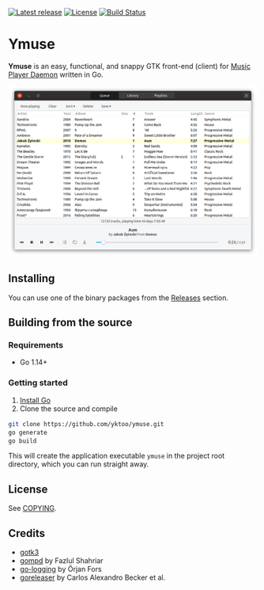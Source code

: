 [![Latest release](https://img.shields.io/github/v/release/yktoo/ymuse.svg)](https://github.com/yktoo/ymuse/releases/latest)
[![License](https://img.shields.io/github/license/yktoo/ymuse.svg)](COPYING)
[![Build Status](https://travis-ci.org/yktoo/ymuse.svg?branch=master)](https://travis-ci.org/yktoo/ymuse)

# Ymuse

**Ymuse** is an easy, functional, and snappy GTK front-end (client) for [Music Player Daemon](https://www.musicpd.org/) written in Go.

[![Ymuse screenshot](resources/screenshot.png)](resources/screenshot.png)

## Installing

You can use one of the binary packages from the [Releases](https://github.com/yktoo/ymuse/releases) section.

## Building from the source

### Requirements

* Go 1.14+

### Getting started

1. [Install Go](https://golang.org/doc/install)
2. Clone the source and compile
```bash
git clone https://github.com/yktoo/ymuse.git
go generate
go build
```

This will create the application executable `ymuse` in the project root directory, which you can run straight away.

## License

See [COPYING](COPYING).

## Credits

* [gotk3](https://github.com/gotk3/gotk3)
* [gompd](https://github.com/fhs/gompd) by Fazlul Shahriar
* [go-logging](https://github.com/op/go-logging) by Örjan Fors
* [goreleaser](https://goreleaser.com/) by Carlos Alexandro Becker et al.

